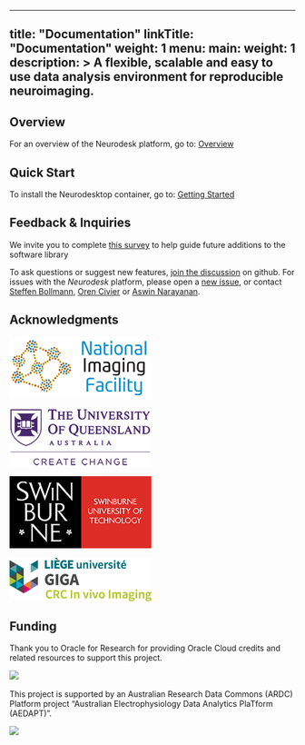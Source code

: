 
---
title: "Documentation"
linkTitle: "Documentation"
weight: 1
menu:
  main:
    weight: 1
description: >
  A flexible, scalable and easy to use data analysis environment for reproducible neuroimaging.
---

## Overview
For an overview of the Neurodesk platform, go to: [Overview](/docs/overview/)

## Quick Start
To install the Neurodesktop container, go to: [Getting Started](/docs/Neurodesktop/getting-started/)

## Feedback & Inquiries

We invite you to complete [this survey](https://forms.gle/deKy85yniJLP4hDM8) to help guide future additions to the software library

To ask questions or suggest new features, [join the discussion](https://github.com/NeuroDesk/neurodesk.github.io/discussions) on github. For issues with the _Neurodesk_ platform, please open a [new issue](https://github.com/NeuroDesk/neurodesk/issues), or contact [Steffen Bollmann](https://github.com/stebo85), [Oren Civier](https://github.com/civier) or [Aswin Narayanan](https://github.com/aswinnarayanan).

## Acknowledgments

![nif](/nif.png 'nif')

![uq](/uq_logo.png 'uq')

![swinburne](/swinburne_uni_logo.png 'swinburne')

![liege](/liege_uni_logo.png 'liege')

<!--  <img src="/assets/img/nif.png" width="250">
<img src="/assets/img/uq_logo.png" width="250">
<img src="/assets/img/swinburne_uni_logo.svg" width="250">
<img src="/assets/img/liege_uni_logo.svg" width="250"> -->


## Funding
Thank you to Oracle for Research for providing Oracle Cloud credits and related resources to support this project.

<img src="https://user-images.githubusercontent.com/4021595/119061922-db877080-ba18-11eb-9882-d53a25ec88ee.png" width="250">

This project is supported by an Australian Research Data Commons (ARDC) Platform project “Australian
Electrophysiology Data Analytics PlaTform (AEDAPT)”.

<img src="https://user-images.githubusercontent.com/4021595/119062104-3caf4400-ba19-11eb-8211-e2e9ce831a16.png" width="250">
